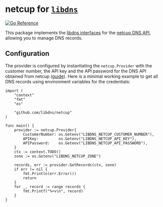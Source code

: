# netcup for [`libdns`](https://github.com/libdns/libdns)

[![Go Reference](https://pkg.go.dev/badge/test.svg)](https://pkg.go.dev/github.com/libdns/netcup)

This package implements the [libdns interfaces](https://github.com/libdns/libdns) for the [netcup DNS API](https://ccp.netcup.net/run/webservice/servers/endpoint.php), allowing you to manage DNS records.

## Configuration

The provider is configured by instantiating the `netcup.Provider` with the customer number, the API key and the API password for the DNS API obtained from netcup ([guide](https://www.netcup-wiki.de/wiki/CCP_API)).
Here is a minimal working example to get all DNS records using environment variables for the credentials:

```
import (
	"context"
	"fmt"
	"os"

	"github.com/libdns/netcup"
)

func main() {
	provider := netcup.Provider{
		CustomerNumber: os.Getenv("LIBDNS_NETCUP_CUSTOMER_NUMBER"),
		APIKey:         os.Getenv("LIBDNS_NETCUP_API_KEY"),
		APIPassword:    os.Getenv("LIBDNS_NETCUP_API_PASSWORD"),
	}
	ctx := context.TODO()
	zone := os.Getenv("LIBDNS_NETCUP_ZONE")

	records, err := provider.GetRecords(ctx, zone)
	if err != nil {
		fmt.Println(err.Error())
		return
	}
	for _, record := range records {
		fmt.Printf("%+v\n", record)
	}
}
```
